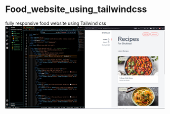 # Food_website_using_tailwindcss
fully responsive food website using Tailwind css 
![Tailwindcss](img/full-screen.png)

